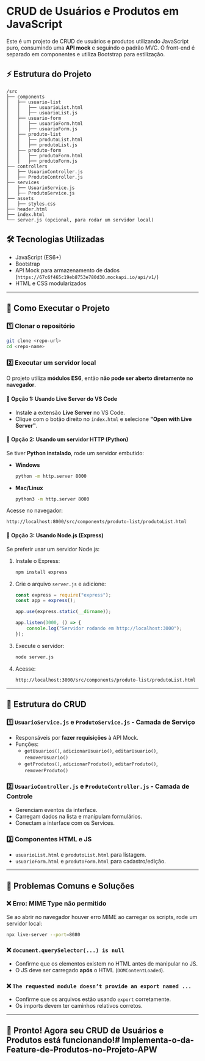 # CRUD de Usuários e Produtos em JavaScript

Este é um projeto de CRUD de usuários e produtos utilizando JavaScript puro, consumindo uma **API mock** e seguindo o padrão MVC. O front-end é separado em componentes e utiliza Bootstrap para estilização.

## ⚡ Estrutura do Projeto
```
/src
├── components
│   ├── usuario-list
│   │   ├── usuarioList.html
│   │   ├── usuarioList.js
│   ├── usuario-form
│   │   ├── usuarioForm.html
│   │   ├── usuarioForm.js
│   ├── produto-list
│   │   ├── produtoList.html
│   │   ├── produtoList.js
│   ├── produto-form
│   │   ├── produtoForm.html
│   │   ├── produtoForm.js
├── controllers
│   ├── UsuarioController.js
│   ├── ProdutoController.js
├── services
│   ├── UsuarioService.js
│   ├── ProdutoService.js
├── assets
│   ├── styles.css
├── header.html
├── index.html
└── server.js (opcional, para rodar um servidor local)
```

## 🛠 Tecnologias Utilizadas
- JavaScript (ES6+)
- Bootstrap
- API Mock para armazenamento de dados (`https://67c6f465c19eb8753e780d30.mockapi.io/api/v1/`)
- HTML e CSS modularizados

---

## 🔧 Como Executar o Projeto

### 1️⃣ Clonar o repositório  
```sh
git clone <repo-url>
cd <repo-name>
```

### 2️⃣ Executar um servidor local  
O projeto utiliza **módulos ES6**, então **não pode ser aberto diretamente no navegador**.  

#### 📌 **Opção 1: Usando Live Server do VS Code**  
- Instale a extensão **Live Server** no VS Code.  
- Clique com o botão direito no `index.html` e selecione **"Open with Live Server"**.

#### 📌 **Opção 2: Usando um servidor HTTP (Python)**  
Se tiver **Python instalado**, rode um servidor embutido:  

- **Windows**  
  ```sh
  python -m http.server 8000
  ```
- **Mac/Linux**  
  ```sh
  python3 -m http.server 8000
  ```

Acesse no navegador:  
```
http://localhost:8000/src/components/produto-list/produtoList.html
```

#### 📌 **Opção 3: Usando Node.js (Express)**
Se preferir usar um servidor Node.js:

1. Instale o Express:  
   ```sh
   npm install express
   ```
2. Crie o arquivo `server.js` e adicione:
   ```js
   const express = require("express");
   const app = express();

   app.use(express.static(__dirname));

   app.listen(3000, () => {
       console.log("Servidor rodando em http://localhost:3000");
   });
   ```
3. Execute o servidor:
   ```sh
   node server.js
   ```
4. Acesse:  
   ```
   http://localhost:3000/src/components/produto-list/produtoList.html
   ```

---

## 🎨 Estrutura do CRUD

### **1️⃣ `UsuarioService.js` e `ProdutoService.js` - Camada de Serviço**
- Responsáveis por **fazer requisições** à API Mock.
- Funções:
  - `getUsuarios()`, `adicionarUsuario()`, `editarUsuario()`, `removerUsuario()`
  - `getProdutos()`, `adicionarProduto()`, `editarProduto()`, `removerProduto()`

### **2️⃣ `UsuarioController.js` e `ProdutoController.js` - Camada de Controle**
- Gerenciam eventos da interface.
- Carregam dados na lista e manipulam formulários.
- Conectam a interface com os Services.

### **3️⃣ Componentes HTML e JS**
- `usuarioList.html` e `produtoList.html` para listagem.
- `usuarioForm.html` e `produtoForm.html` para cadastro/edição.

---

## 🔎 Problemas Comuns e Soluções

### **❌ Erro: MIME Type não permitido**
Se ao abrir no navegador houver erro MIME ao carregar os scripts, rode um servidor local:
```sh
npx live-server --port=8080
```

### **❌ `document.querySelector(...) is null`**
- Confirme que os elementos existem no HTML antes de manipular no JS.
- O JS deve ser carregado **após** o HTML (`DOMContentLoaded`).

### **❌ `The requested module doesn’t provide an export named ...`**
- Confirme que os arquivos estão usando `export` corretamente.
- Os imports devem ter caminhos relativos corretos.

---

## 🚀 **Pronto! Agora seu CRUD de Usuários e Produtos está funcionando!**#   I m p l e m e n t a - o - d a - F e a t u r e - d e - P r o d u t o s - n o - P r o j e t o - A P W  
 